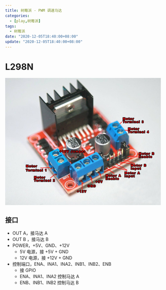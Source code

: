 ```yaml
---
title: 树莓派 - PWM 调速马达
categories: 
  - [play,树莓派]
tags:
  - 树莓派
date: "2020-12-05T18:40:00+08:00"
update: "2020-12-05T18:40:00+08:00"
---
```


# L298N

 ![L298N motor controller board](./pwm-motor/L298N-H-Bridge-Motor-Controller-Annotated-1024x835.jpg)

## 接口

- OUT A，接马达 A
- OUT B ，接马达 B
- POWER，+5V、GND、+12V
    - 5V 电源，接 +5V + GND
    - 12V 电源，接 +12V + GND
- 控制端口，ENA、INA1、INA2、INB1、INB2、ENB
    - 接 GPIO 
    - ENA、INA1、INA2 控制马达 A
    - ENB、INB1、INB2 控制马达 B
